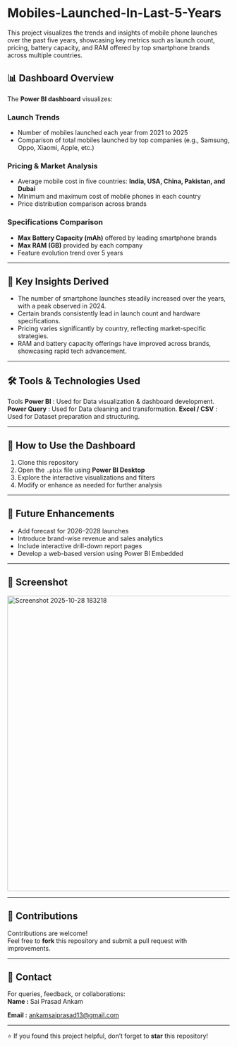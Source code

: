 # Mobiles-Launched-In-Last-5-Years
This project visualizes the trends and insights of mobile phone launches over the past five years, showcasing key metrics such as launch count, pricing, battery capacity, and RAM offered by top smartphone brands across multiple countries.

## 📊 Dashboard Overview

The **Power BI dashboard** visualizes:

### **Launch Trends**
- Number of mobiles launched each year from 2021 to 2025
- Comparison of total mobiles launched by top companies (e.g., Samsung, Oppo, Xiaomi, Apple, etc.)

### **Pricing & Market Analysis**
- Average mobile cost in five countries: **India, USA, China, Pakistan, and Dubai**
- Minimum and maximum cost of mobile phones in each country
- Price distribution comparison across brands

### **Specifications Comparison**
- **Max Battery Capacity (mAh)** offered by leading smartphone brands
- **Max RAM (GB)** provided by each company
- Feature evolution trend over 5 years

---

## 🧠 Key Insights Derived

- The number of smartphone launches steadily increased over the years, with a peak observed in 2024.
- Certain brands consistently lead in launch count and hardware specifications.
- Pricing varies significantly by country, reflecting market-specific strategies.
- RAM and battery capacity offerings have improved across brands, showcasing rapid tech advancement.

---

## 🛠️ Tools & Technologies Used

Tools 
**Power BI** : Used for Data visualization & dashboard development.
**Power Query** : Used for Data cleaning and transformation.
**Excel / CSV** : Used for Dataset preparation and structuring.

---

## 🚀 How to Use the Dashboard

1. Clone this repository  
2. Open the `.pbix` file using **Power BI Desktop**
3. Explore the interactive visualizations and filters
4. Modify or enhance as needed for further analysis

---

## 🧩 Future Enhancements

- Add forecast for 2026–2028 launches
- Introduce brand-wise revenue and sales analytics
- Include interactive drill-down report pages
- Develop a web-based version using Power BI Embedded

---

## 📎 Screenshot
<img width="1172" height="668" alt="Screenshot 2025-10-28 183218" src="https://github.com/user-attachments/assets/a7b84296-4726-4efd-b2a1-7fc6976da6e7" />


---

## 🤝 Contributions

Contributions are welcome!  
Feel free to **fork** this repository and submit a pull request with improvements.

---

## 📧 Contact

For queries, feedback, or collaborations:  
**Name :** Sai Prasad Ankam

**Email :** ankamsaiprasad13@gmail.com

---

⭐ If you found this project helpful, don’t forget to **star** this repository!



